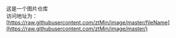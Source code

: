 这是一个图片仓库  
访问地址为：[https://raw.githubusercontent.com/ztMin/image/master/fileName](https://raw.githubusercontent.com/ztMin/image/master/)
